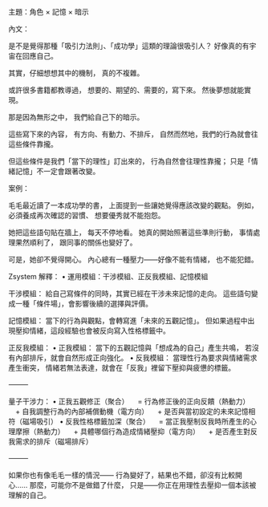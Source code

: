 主題：角色 × 記憶 × 暗示

內文：

是不是覺得那種「吸引力法則」、「成功學」這類的理論很吸引人？
好像真的有宇宙在回應自己。

其實，仔細想想其中的機制，
真的不複雜。

或許很多書籍都教導過，
想要的、期望的、需要的，寫下來。
然後夢想就能實現。

那是因為無形之中，
我們給自己下的暗示。

這些寫下來的內容，
有方向、有動力、不排斥，
自然而然地，我們的行為就會往這些條件靠攏。

但這些條件是我們「當下的理性」訂出來的，
行為自然會往理性靠攏；
只是「情緒記憶」不一定會跟著改變。

案例：

毛毛最近讀了一本成功學的書，
上面提到一些讓她覺得應該改變的觀點。
例如，必須養成再次確認的習慣、
想要優秀就不能抱怨。

她把這些語句貼在牆上，
每天不停地看。
她真的開始照著這些準則行動，
事情處理果然順利了，
跟同事的關係也變好了。

可是，她卻不覺得開心。
內心總有一種壓力——好像不能有情緒，
也不能犯錯。

Zsystem 解釋：
	•	運用模組：干涉模組、正反我模組、記憶模組

干涉模組：
給自己寫條件的同時，其實已經在干涉未來記憶的走向。
這些語句變成一種「條件場」，會影響後續的選擇與評價。

記憶模組：
當下的行為與觀點，會轉寫進「未來的五觀記憶」。
但如果過程中出現壓抑情緒，這段經驗也會被反向寫入性格標籤中。

正反我模組：
	•	正我模組：
當下的五觀記憶與「想成為的自己」產生共鳴，
若沒有內部排斥，就會自然形成正向強化。
	•	反我模組：
當理性行為要求與情緒需求產生衝突，
情緒若無法表達，就會在「反我」裡留下壓抑與疲憊的標籤。

⸻

量子干涉力：
	•	正我五觀修正（聚合）
　= 行為修正後的正向反饋（熱動力）
　+ 自我調整行為的內部補償動機（電方向）
　+ 是否與當初設定的未來記憶相符（磁場吸引）
	•	反我性格標籤加深（聚合）
　= 當正我壓制反我時所產生的心理摩擦（熱動力）
　+ 具體哪個行為造成情緒壓抑（電方向）
　+ 是否產生對反我需求的排斥（磁場排斥）

⸻

如果你也有像毛毛一樣的情況——
行為變好了，結果也不錯，卻沒有比較開心……
那麼，可能你不是做錯了什麼，
只是——你正在用理性去壓抑一個本該被理解的自己。
